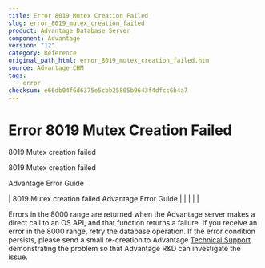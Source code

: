 ```yaml
---
title: Error 8019 Mutex Creation Failed
slug: error_8019_mutex_creation_failed
product: Advantage Database Server
component: Advantage
version: "12"
category: Reference
original_path_html: error_8019_mutex_creation_failed.htm
source: Advantage CHM
tags:
  - error
checksum: e66db04f6d6375e5cbb25805b9643f4dfcc6b4a7
---
```


# Error 8019 Mutex Creation Failed

8019 Mutex creation failed

8019 Mutex creation failed

Advantage Error Guide

| 8019 Mutex creation failed  Advantage Error Guide |  |  |  |  |

Errors in the 8000 range are returned when the Advantage server makes a direct call to an OS API, and that function returns a failure. If you receive an error in the 8000 range, retry the database operation. If the error condition persists, please send a small re-creation to Advantage [Technical Support](master_technical_support_u_s__and_canada.md) demonstrating the problem so that Advantage R&D can investigate the issue.
